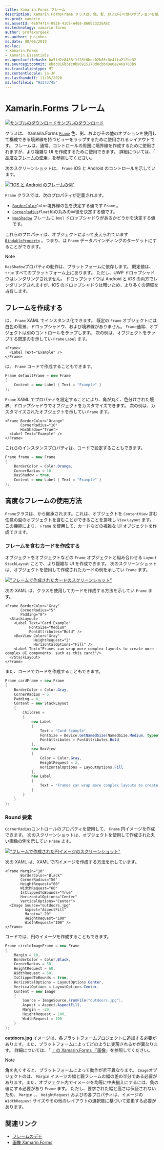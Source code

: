 ```yaml
---
title: Xamarin.Forms フレーム
description: Xamarin.FormsFrame クラスは、色、影、およびその他のオプションを使用して構成できる境界線を持つビューまたはレイアウトをラップするために使用されるレイアウトです。
ms.prod: xamarin
ms.assetId: 4E074714-0928-41C8-A468-B60E23236A8C
ms.technology: xamarin-forms
author: profexorgeek
ms.author: jusjohns
ms.date: 08/06/2019
no-loc:
- Xamarin.Forms
- Xamarin.Essentials
ms.openlocfilehash: ba5fd2e8488f1f28f6bdc02b85c8e41fa212be32
ms.sourcegitcommit: ebdc016b3ec0b06915170d0cbbd9e0e2469763b9
ms.translationtype: MT
ms.contentlocale: ja-JP
ms.lasthandoff: 11/05/2020
ms.locfileid: "93373745"
---
```

# <a name="no-locxamarinforms-frame"></a>Xamarin.Forms フレーム

[![サンプルのダウンロード](~/media/shared/download.png)サンプルのダウンロード](/samples/xamarin/xamarin-forms-samples/userinterface-frame/)

クラスは、 Xamarin.Forms [`Frame`](xref:Xamarin.Forms.Frame) 色、影、およびその他のオプションを使用して構成できる境界線を持つビューをラップするために使用されるレイアウトです。 フレームは、通常、コントロールの周囲に境界線を作成するために使用されますが、より複雑な UI を作成するために使用できます。 詳細については、「 [高度なフレームの使用](#advanced-frame-usage)」を参照してください。

次のスクリーンショットは、 `Frame` iOS と Android のコントロールを示しています。

[!["IOS と Android のフレームの例"](frame-images/frame-cropped.png)](frame-images/frame-full.png#lightbox "IOS と Android のフレームの例")

`Frame` クラスでは、次のプロパティが定義されます。

* [`BorderColor`](xref:Xamarin.Forms.Frame.BorderColor)`Color`境界線の色を決定する値です `Frame` 。
* [`CornerRadius`](xref:Xamarin.Forms.Frame.CornerRadius)`float`角の丸みの半径を決定する値です。
* [`HasShadow`](xref:Xamarin.Forms.Frame.HasShadow) フレームに `bool` ドロップシャドウがあるかどうかを決定する値です。

これらのプロパティは、オブジェクトによって支えられています [`BindableProperty`](xref:Xamarin.Forms.BindableProperty) 。つまり、は `Frame` データバインディングのターゲットにすることができます。

> [!NOTE]
> `HasShadow`プロパティの動作は、プラットフォームに依存します。 既定値は、 `true` すべてのプラットフォーム上にあります。 ただし、UWP ドロップシャドウはレンダリングされません。 ドロップシャドウは Android と iOS の両方でレンダリングされますが、iOS のドロップシャドウは暗いため、より多くの領域を占有します。

## <a name="create-a-frame"></a>フレームを作成する

は、 `Frame` XAML でインスタンス化できます。 既定の `Frame` オブジェクトには白色の背景、ドロップシャドウ、および境界線がありません。 `Frame`通常、オブジェクトは別のコントロールをラップします。 次の例は、オブジェクトをラップする既定のを示してい `Frame` `Label` ます。

```xaml
<Frame>
  <Label Text="Example" />
</Frame>
```

は、 `Frame` コードで作成することもできます。

```csharp
Frame defaultFrame = new Frame
{
    Content = new Label { Text = "Example" }
};
```

`Frame` XAML でプロパティを設定することにより、角が丸く、色分けされた境界、ドロップシャドウでオブジェクトをカスタマイズできます。 次の例は、カスタマイズされたオブジェクトを示してい `Frame` ます。

```xaml
<Frame BorderColor="Orange"
       CornerRadius="10"
       HasShadow="True">
  <Label Text="Example" />
</Frame>
```

これらのインスタンスプロパティは、コードで設定することもできます。

```csharp
Frame frame = new Frame
{
    BorderColor = Color.Orange,
    CornerRadius = 10,
    HasShadow = true,
    Content = new Label { Text = "Example" }
};
```

## <a name="advanced-frame-usage"></a>高度なフレームの使用方法

`Frame`クラスは、から継承されます。これは、オブジェクトを `ContentView` 含む任意の型のオブジェクトを含むことができることを意味し `View` `Layout` ます。 この機能により、 `Frame` を使用して、カードなどの複雑な UI オブジェクトを作成できます。

### <a name="create-a-card-with-a-frame"></a>フレームを含むカードを作成する

オブジェクトをオブジェクトなどの `Frame` オブジェクトと組み合わせる `Layout` `StackLayout` ことで、より複雑な UI を作成できます。 次のスクリーンショットは、オブジェクトを使用して作成されたカードの例を示してい `Frame` ます。

[!["フレームで作成されたカードのスクリーンショット"](frame-images/frame-card-cropped.png)](frame-images/frame-full.png#lightbox "フレームで作成されたカードのスクリーンショット")

次の XAML は、クラスを使用してカードを作成する方法を示してい `Frame` ます。

```xaml
<Frame BorderColor="Gray"
       CornerRadius="5"
       Padding="8">
  <StackLayout>
    <Label Text="Card Example"
           FontSize="Medium"
           FontAttributes="Bold" />
    <BoxView Color="Gray"
             HeightRequest="2"
             HorizontalOptions="Fill" />
    <Label Text="Frames can wrap more complex layouts to create more complex UI components, such as this card!"/>
  </StackLayout>
</Frame>
```

また、コードでカードを作成することもできます。

```csharp
Frame cardFrame = new Frame
{
    BorderColor = Color.Gray,
    CornerRadius = 5,
    Padding = 8,
    Content = new StackLayout
    {
        Children =
        {
            new Label
            {
                Text = "Card Example",
                FontSize = Device.GetNamedSize(NamedSize.Medium, typeof(Label)),
                FontAttributes = FontAttributes.Bold
            },
            new BoxView
            {
                Color = Color.Gray,
                HeightRequest = 2,
                HorizontalOptions = LayoutOptions.Fill
            },
            new Label
            {
                Text = "Frames can wrap more complex layouts to create more complex UI components, such as this card!"
            }
        }
    }
};
```

### <a name="round-elements"></a>Round 要素

`CornerRadius`コントロールのプロパティを使用して、 `Frame` 円イメージを作成できます。 次のスクリーンショットは、オブジェクトを使用して作成された丸い画像の例を示してい `Frame` ます。

[!["フレームで作成された円イメージのスクリーンショット"](frame-images/circle-image-cropped.png)](frame-images/frame-full.png#lightbox "フレームを使用して作成された円形画像のスクリーンショット")

次の XAML は、XAML で円イメージを作成する方法を示しています。

```xaml
<Frame Margin="10"
       BorderColor="Black"
       CornerRadius="50"
       HeightRequest="60"
       WidthRequest="60"
       IsClippedToBounds="True"
       HorizontalOptions="Center"
       VerticalOptions="Center">
  <Image Source="outdoors.jpg"
         Aspect="AspectFill"
         Margin="-20"
         HeightRequest="100"
         WidthRequest="100" />
</Frame>
```

コードでは、円のイメージを作成することもできます。

```csharp
Frame circleImageFrame = new Frame
{
    Margin = 10,
    BorderColor = Color.Black,
    CornerRadius = 50,
    HeightRequest = 60,
    WidthRequest = 60,
    IsClippedToBounds = true,
    HorizontalOptions = LayoutOptions.Center,
    VerticalOptions = LayoutOptions.Center,
    Content = new Image
    {
        Source = ImageSource.FromFile("outdoors.jpg"),
        Aspect = Aspect.AspectFill,
        Margin = -20,
        HeightRequest = 100,
        WidthRequest = 100
    }
};
```

**outdoors.jpg** イメージは、各プラットフォームプロジェクトに追加する必要があります。また、プラットフォームによってどのように実現されるかが異なります。 詳細については、「 [」の Xamarin.Forms 「画像](~/xamarin-forms/user-interface/images.md)」を参照してください。

> [!NOTE]
> 角を丸くすると、プラットフォームによって動作が若干異なります。 `Image`オブジェクトのは、 `Margin` イメージの幅と親フレームの幅の差の半分である必要があります。また、オブジェクト内でイメージを均等に中央揃えにするには、負の値にする必要があり `Frame` ます。 ただし、要求された幅と高さは保証されないため、 `Margin` 、、 `HeightRequest` およびの各プロパティは、イメージの `WidthRequest` サイズやその他のレイアウトの選択肢に基づいて変更する必要があります。

## <a name="related-links"></a>関連リンク

* [フレームのデモ](/samples/xamarin/xamarin-forms-samples/userinterface-frame/)
* [画像 Xamarin.Forms](~/xamarin-forms/user-interface/images.md)